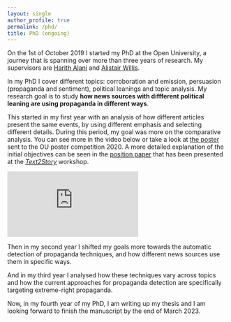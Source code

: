 ```yaml
---
layout: single
author_profile: true
permalink: /phd/
title: PhD (ongoing)
---
```


On the 1st of October 2019 I started my PhD at the Open University, a journey that is spanning over more than three years of research.
My supervisors are [Harith Alani](http://people.kmi.open.ac.uk/harith/) and [Alistair Willis](http://mcs.open.ac.uk/agw96/).

In my PhD I cover different topics: corroboration and emission, persuasion (propaganda and sentiment), political leanings and topic analysis. My research goal is to study **how news sources with diffferent political leaning are using propaganda in different ways**.

This started in my first year with an analysis of how different articles present the same events, by using different emphasis and selecting different details. During this period, my goal was more on the comparative analysis. You can see more in the video below or take a look at [the poster](/assets/docs/2020_OU_poster_competition.pdf) sent to the OU poster competition 2020.
A more detailed explanation of the initial objectives can be seen in the [position paper](http://ceur-ws.org/Vol-2593/paper11.pdf) that has been presented at the [*Text2Story*](http://text2story20.inesctec.pt/) workshop.

<p><iframe src="https://www.youtube-nocookie.com/embed/8FiQmzG0Zfs" frameborder="0" allow="accelerometer; autoplay; encrypted-media; gyroscope; picture-in-picture" allowfullscreen></iframe></p>

Then in my second year I shifted my goals more towards the automatic detection of propaganda techniques, and how different news sources use them in specific ways.

And in my third year I analysed how these techniques vary across topics and how the current approaches for propaganda detection are specifically targeting extreme-right propaganda.

Now, in my fourth year of my PhD, I am writing up my thesis and I am looking forward to finish the manuscript by the end of March 2023.


<!-- 
## Step by Step

The title of the PhD, as from the [proposal](/assets/docs/proposal_kmi_cc.pdf), is "*Analysis of Misinformation Cascades across Traditional and Social Media*". -->
